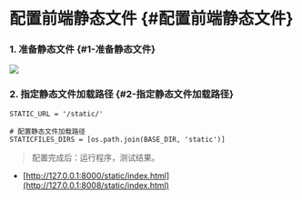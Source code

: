 # 配置前端静态文件 {#配置前端静态文件}

### 1. 准备静态文件 {#1-准备静态文件}

![](/assets/29添加静态文件.png)

### 2. 指定静态文件加载路径 {#2-指定静态文件加载路径}

```
STATIC_URL = '/static/'

# 配置静态文件加载路径
STATICFILES_DIRS = [os.path.join(BASE_DIR, 'static')]
```

> 配置完成后：运行程序，测试结果。

* [http://127.0.0.1:8000/static/index.html](http://127.0.0.1:8008/static/index.html)




